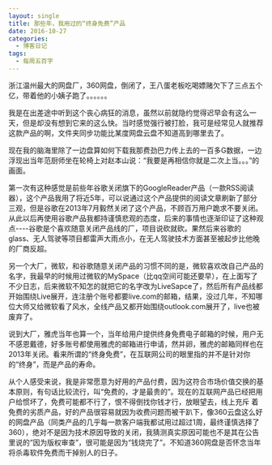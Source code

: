 ```yaml
---
layout: single
title: 那些年，我用过的“终身免费”产品
date: 2016-10-27
categories:
  - 博客日记
tags:
  - 每周五百字
--- 
```

浙江温州最大的网盘厂，360网盘，倒闭了，王八蛋老板吃喝嫖赌欠下了三点五个亿，带着他的小姨子跑了。。。。。。

我是在出差途中听到这个丧心病狂的消息，虽然以前就隐约觉得迟早会有这么一天，但是却没有想到它来的这么快。当时感觉强行被打脸，我可是经常见人就推荐这款产品的啊，文件夹同步功能比某度网盘云盘不知道高到哪里去了。

现在我的脑海里除了一边盘算如何下载我那费劲巴力传上去的一百多G数据，一边浮现出当年范厨师坐在轮椅上对赵本山说：“我要是再相信你就是二次上当。。。”的画面。

第一次有这种感觉是前些年谷歌关闭旗下的GoogleReader产品（一款RSS阅读器），这个产品我用了将近5年，可以说通过这个产品提供的阅读文章刷新了部分三观，但是谷歌在2013年7月毅然关闭了这个产品，不顾百万用户跪求不要关闭。从此以后再使用谷歌产品我都持谨慎悲观的态度，后来的事情也逐渐印证了这种观点----谷歌是个喜欢随意关闭产品线的厂，项目说砍就砍。果然后来谷歌的glass、无人驾驶等项目都雷声大雨点小，在无人驾驶技术方面甚至被起步比他晚的厂商反超。

另一个大厂，微软，和谷歌随意关闭产品的习惯不同的是，微软喜欢改自己产品的名字，我最早的时候用过微软的MySpace（比qq空间可能还要早），在上面写了不少日志，后来微软不知怎的就把它的名字改为LiveSapce了，然后所有产品线都开始围绕Live展开，连注册个账号都要live.com的邮箱，结果，没过几年，不知哪位大师又给微软看了风水，全线产品又都开始围绕outlook.com展开了，live也被废弃了。

说到大厂，雅虎当年也算一个，当年给用户提供终身免费电子邮箱的时候，用户无不感恩戴德，好多账号都使用雅虎的邮箱进行申请，然并卵，雅虎的邮箱同样也在2013年关闭。看来所谓的“终身免费”，在互联网公司的眼里指的并不是针对你的“终身”，而是产品的寿命。

从个人感受来说，我是非常愿意为好用的产品付费，因为这符合市场价值交换的基本原则，有句话比较流行，叫“免费的，才是最贵的”。现在的互联网产品已经把用户给惯坏了，免费可能都不行了，恨不得倒找你钱才行，放眼望去，线上充斥 着免费的劣质产品，好的产品很容易就因为收费问题而被干趴下，像360云盘这么好的网盘产品（同类产品的几乎每一款客户端我都试用过超过1周，最终谨慎选择了360），绝对不是因为技术原因导致的关闭，我猜测真实原因可能也不是其在公告里说的“因为版权审查”，很可能是因为“钱烧完了”。不知道360网盘是否怀念当年将杀毒软件免费而干掉别人的日子。

